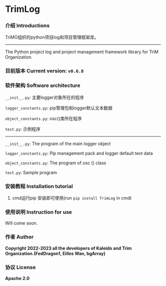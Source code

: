 # TrimLog

### 介绍 Introductions
TriMO组织的python项目log和项目管理框架库。

---

The Python project log and project management framework library for TriM Organization.


### 目前版本 Current version: `v0.6.8`

### 软件架构 Software architecture
`__init__.py`: 主要logger对象所在的程序

`logger_constants.py`: pip管理包和logger默认文本数据

`object_constants.py`: osc()类所在程序

`test.py`: 示例程序

---

`__init__.py`: The program of the main logger object

`logger_constants.py`: Pip management pack and logger default text data

`object_constants.py`: The program of osc () class

`test.py`: Sample program

### 安装教程 Installation tutorial

1.  cmd运行pip 安装即可使用(run `pip install TrimLog` in cmd)

### 使用说明 Instruction for use

Will come soon.

### 作者 Author

**Copyright 2022-2023 all the developers of Kaleido and Trim Organization.(FedDragon1, Eilles Wan, bgArray)**

### 协议 License

**Apache 2.0**